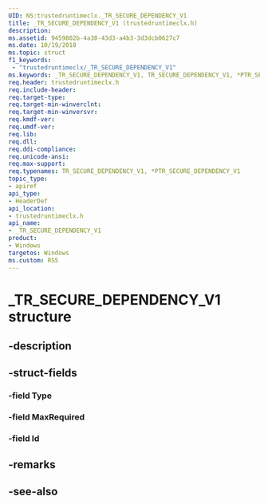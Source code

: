 ```yaml
---
UID: NS:trustedruntimeclx._TR_SECURE_DEPENDENCY_V1
title: _TR_SECURE_DEPENDENCY_V1 (trustedruntimeclx.h)
description: 
ms.assetid: 9459802b-4a38-43d3-a4b3-3d3dcb0627c7
ms.date: 10/19/2018
ms.topic: struct
f1_keywords:
 - "trustedruntimeclx/_TR_SECURE_DEPENDENCY_V1"
ms.keywords: _TR_SECURE_DEPENDENCY_V1, TR_SECURE_DEPENDENCY_V1, *PTR_SECURE_DEPENDENCY_V1, *PTR_SECURE_DEPENDENCY, TR_SECURE_DEPENDENCY
req.header: trustedruntimeclx.h
req.include-header:
req.target-type:
req.target-min-winverclnt:
req.target-min-winversvr:
req.kmdf-ver:
req.umdf-ver:
req.lib:
req.dll:
req.ddi-compliance:
req.unicode-ansi:
req.max-support:
req.typenames: TR_SECURE_DEPENDENCY_V1, *PTR_SECURE_DEPENDENCY_V1
topic_type: 
- apiref
api_type: 
- HeaderDef
api_location: 
- trustedruntimeclx.h
api_name: 
- _TR_SECURE_DEPENDENCY_V1
product:
- Windows
targetos: Windows
ms.custom: RS5
---
```


# _TR_SECURE_DEPENDENCY_V1 structure

## -description


## -struct-fields

### -field Type
 
### -field MaxRequired
 
### -field Id
 

## -remarks

## -see-also
